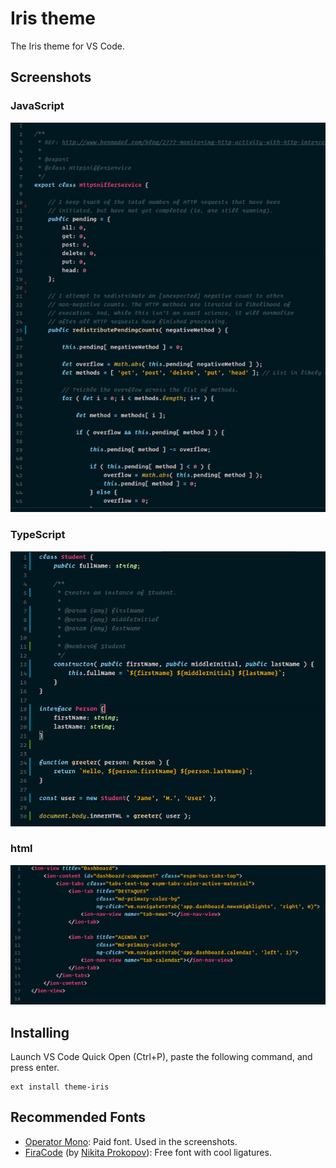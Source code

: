 # Iris theme
The Iris theme for VS Code.

## Screenshots

### JavaScript
![](https://raw.githubusercontent.com/hoisel/theme-iris/master/screenshots/es2015.jpg)

### TypeScript
![](https://raw.githubusercontent.com/hoisel/theme-iris/master/screenshots/typescript.jpg)


### html
![](https://raw.githubusercontent.com/hoisel/theme-iris/master/screenshots/html.jpg)


## Installing

Launch VS Code Quick Open (Ctrl+P), paste the following command, and press enter.

```
ext install theme-iris
```

## Recommended Fonts
- [Operator Mono](http://www.typography.com/blog/introducing-operator): Paid font. Used in the screenshots.
- [FiraCode](https://github.com/tonsky/FiraCode) (by [Nikita Prokopov](https://github.com/tonsky)): Free font with cool ligatures.
